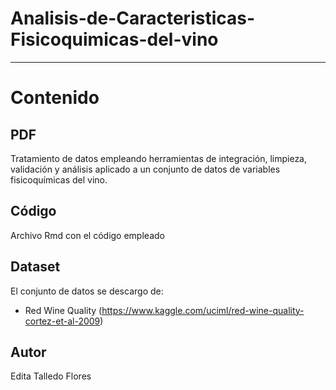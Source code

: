 # Analisis-de-Caracteristicas-Fisicoquimicas-del-vino
***

# Contenido


## PDF
Tratamiento de datos empleando herramientas de integración, limpieza, validación y análisis aplicado a un conjunto de datos de variables fisicoquímicas del vino. 

## Código
Archivo Rmd con el código empleado

## Dataset

El conjunto de datos se descargo de:
* Red Wine Quality (https://www.kaggle.com/uciml/red-wine-quality-cortez-et-al-2009)

## Autor

Edita Talledo Flores
